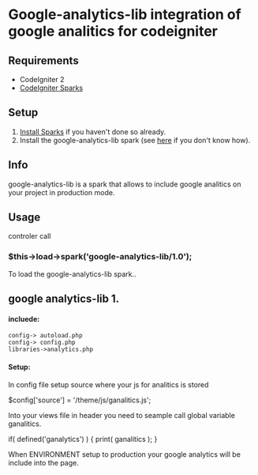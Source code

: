 # Google-analytics-lib integration of google analitics for codeigniter

## Requirements

* CodeIgniter 2
* [CodeIgniter Sparks](http://getsparks.org/)

## Setup

1. [Install Sparks](http://getsparks.org/install) if you haven't done so already.
2. Install the google-analytics-lib spark (see [here](http://getsparks.org/get-sparks) if you don't know how).

## Info

google-analytics-lib is a spark that allows to include google analitics on your project in production mode.

## Usage

controler call

### $this->load->spark('google-analytics-lib/1.0');

To load the google-analytics-lib spark..



## google analytics-lib 1.

#### incluede:

	config-> autoload.php
	config-> config.php
	libraries->analytics.php

#### Setup:

In config file setup source where your js for analitics is stored

$config['source']	= '/theme/js/ganalitics.js';

Into your views file in header you need to seample call global variable ganalitics.

if( defined('ganalytics') ) {
  print( ganalitics );
}

When ENVIRONMENT setup to production your google analytics will be include into the page.
